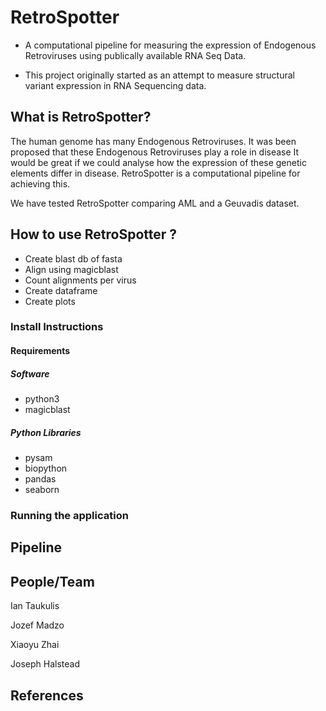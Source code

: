 # RetroSpotter

* A computational pipeline for measuring the expression of Endogenous Retroviruses using publically available RNA Seq Data.

* This project originally started as an attempt to measure structural variant expression in RNA Sequencing data. 


## What is RetroSpotter?

The human genome has many Endogenous Retroviruses. It was been proposed that these Endogenous Retroviruses play a role in disease It would be great if we could analyse how the expression of these genetic elements differ in disease. RetroSpotter is a computational pipeline for achieving this.


We have tested RetroSpotter comparing AML and a Geuvadis dataset.


## How to use RetroSpotter ?

* Create blast db of fasta
* Align using magicblast
* Count alignments per virus
* Create dataframe
* Create plots


### Install Instructions




#### Requirements


##### Software

* python3
* magicblast

##### Python Libraries

* pysam
* biopython
* pandas
* seaborn

### Running the application


## Pipeline


## People/Team

Ian Taukulis

Jozef Madzo

Xiaoyu Zhai

Joseph Halstead

## References



